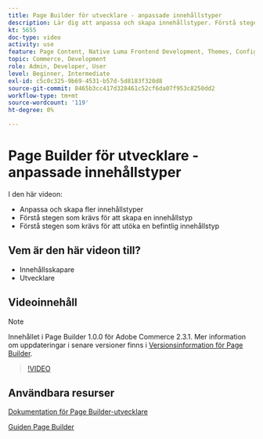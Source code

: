 ```yaml
---
title: Page Builder för utvecklare - anpassade innehållstyper
description: Lär dig att anpassa och skapa innehållstyper. Förstå stegen som krävs för att skapa en ​. Förstå stegen som krävs för att utöka en befintlig innehållstyp.
kt: 5655
doc-type: video
activity: use
feature: Page Content, Native Luma Frontend Development, Themes, Configuration
topic: Commerce, Development
role: Admin, Developer, User
level: Beginner, Intermediate
exl-id: c5c0c325-9b69-4531-b57d-5d8183f320d8
source-git-commit: 8465b3cc417d328461c52cf6da07f953c8250dd2
workflow-type: tm+mt
source-wordcount: '119'
ht-degree: 0%

---
```


# Page Builder för utvecklare - anpassade innehållstyper

I den här videon:

- Anpassa och skapa fler innehållstyper
- Förstå stegen som krävs för att skapa en innehållstyp &#x200B;
- Förstå stegen som krävs för att utöka en befintlig innehållstyp

## Vem är den här videon till?

- Innehållsskapare
- Utvecklare

## Videoinnehåll

>[!NOTE]
>
>Innehållet i Page Builder 1.0.0 för Adobe Commerce 2.3.1. Mer information om uppdateringar i senare versioner finns i [Versionsinformation för Page Builder](https://experienceleague.adobe.com/docs/commerce-admin/page-builder/release-notes.html?lang=sv-SE).

>[!VIDEO](https://video.tv.adobe.com/v/35714?quality=12&learn=on)

## Användbara resurser

[Dokumentation för Page Builder-utvecklare](https://developer.adobe.com/commerce/frontend-core/page-builder/)

[Guiden Page Builder](https://experienceleague.adobe.com/docs/commerce-admin/page-builder/introduction.html?lang=sv-SE)
